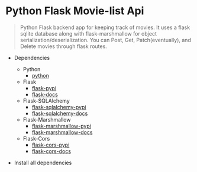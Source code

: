 # Python Flask Movie-list Api

> Python Flask backend app for keeping track of movies.  It uses a flask sqlite database along with flask-marshmallow for object serialization/deserialization.  You can Post, Get, Patch(eventually), and Delete movies through flask routes.


- Dependencies
  - Python
    - [python](https://www.python.org/)
  - Flask
    - [flask-pypi](https://pypi.org/project/Flask/)
    - [flask-docs](https://flask.palletsprojects.com/en/1.1.x/)
  - Flask-SQLAlchemy
    - [flask-sqlalchemy-pypi](https://pypi.org/project/Flask-SQLAlchemy/)
    - [flask-sqlalchemy-docs](https://flask-sqlalchemy.palletsprojects.com/en/2.x/)
  - Flask-Marshmallow
    - [flask-marshmallow-pypi](https://pypi.org/project/flask-marshmallow/)
    - [flask-marshmallow-docs](https://flask-marshmallow.readthedocs.io/)
  - Flask-Cors
    - [flask-cors-pypi](https://pypi.org/project/Flask-Cors/)
    - [flask-cors-docs](https://flask-cors.readthedocs.io/en/latest/)

- Install all dependencies